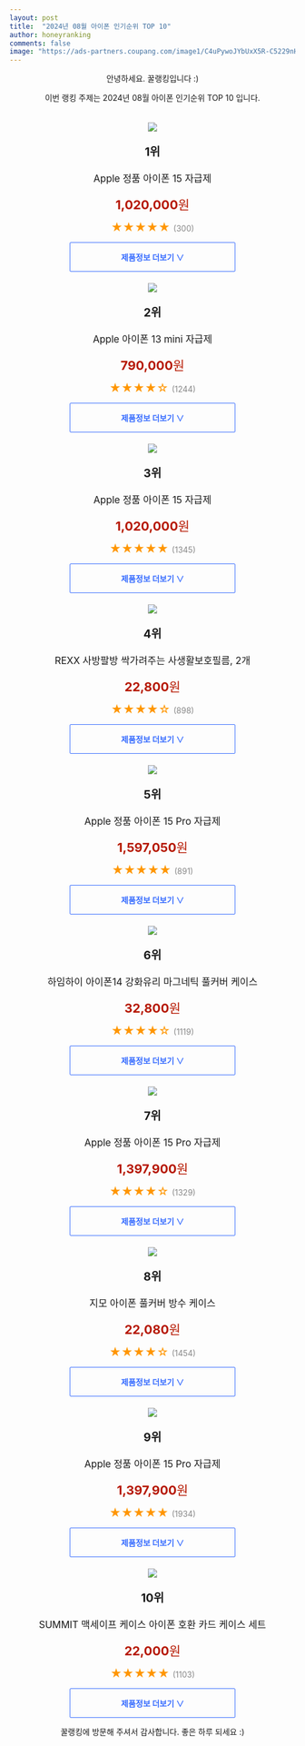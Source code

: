```yaml
---
layout: post
title:  "2024년 08월 아이폰 인기순위 TOP 10"
author: honeyranking
comments: false
image: "https://ads-partners.coupang.com/image1/C4uPywoJYbUxX5R-C5229nHAm6or_6XWce1kYhrAICRLDzPZOjiNex-SrWIzK4USC302Ygj48i9iVbrrlzu0fNsq6z5xNVLesSeF6AJJ5PQrM9rrvmHaaP6L5m4_kfWSOUIz5bfma3bnGHJW8UGuOpRlTpUVg8CwalTh4RUhOpk6v_Z4q0BMRhMyWkN65pLBQIDJVKmbUvEqIc-eZpBv_llHglgXDO6vuTZJJ_ceimhyFQnaEIY8RGVmRhH5AgnIC14VKTlxvjkGBXonYCV_HHBzfJ4DsOcqwFuoxQ=="
---
```

<p style="text-align: center;">안녕하세요. 꿀랭킹입니다 :)</p>
<p style="text-align: center;">이번 랭킹 주제는 2024년 08월 아이폰 인기순위 TOP 10 입니다.</p><center><img src="https://ads-partners.coupang.com/image1/C4uPywoJYbUxX5R-C5229nHAm6or_6XWce1kYhrAICRLDzPZOjiNex-SrWIzK4USC302Ygj48i9iVbrrlzu0fNsq6z5xNVLesSeF6AJJ5PQrM9rrvmHaaP6L5m4_kfWSOUIz5bfma3bnGHJW8UGuOpRlTpUVg8CwalTh4RUhOpk6v_Z4q0BMRhMyWkN65pLBQIDJVKmbUvEqIc-eZpBv_llHglgXDO6vuTZJJ_ceimhyFQnaEIY8RGVmRhH5AgnIC14VKTlxvjkGBXonYCV_HHBzfJ4DsOcqwFuoxQ==" style="margin-top:20px" /></center><p style="text-align: center; font-size: 20px"><b>1위</b></p><p style="text-align: center; font-size: 17px">Apple 정품 아이폰 15 자급제</p><p style="text-align: center;"><span style="color: #b61800; font-size: 22px;"><b>1,020,000</b>원</span></p><p style="text-align: center;"><span style="color: #ff9600; font-size: 20px;">★★★★★ </span><span style="color: #878787;">(300)</span></p><center><a href="https://link.coupang.com/re/AFFSDP?lptag=AF3899140&subid=honeyrank&pageKey=7630888717&itemId=20252600954&vendorItemId=87340557859&traceid=V0-153-2fa2130d39aaa120&requestid=20240819210000611144430805&token=31850C%7CMIXED"><div style="font-size: 14px; display: inline-block; padding: 15px 90px; color: #346aff; border-radius: 2px; border: 1px solid #346aff; cursor: pointer;"><b>제품정보 더보기 &or;</b></div></a></center><center><img src="https://ads-partners.coupang.com/image1/_LxjU0kkLiQLWn-v_Le-gaC_W-o7Ha2LNSQM_vElXJ_ncWkAH2H-pzOdfevydzIY_fGYn-waP_Qbftp15n87ztgwaBSWmE8lboaoY4Sne6nX9EDAd5xebVvwIvsX-1ssxw1jlD-bQkoyaLtOF_LUR5WRsgvQ0v2_im_nZaGww2AGMa5FQZ940CIGCYMHYysTPtV5XAYePr6I0viIgE3I6ED5WduokrFz7dvd1xTTmO_JybOXy5qadMkaruM5rwaabLLR9GZJU7vra0PyzmYLqFtHSp3MljHy21E=" style="margin-top:20px" /></center><p style="text-align: center; font-size: 20px"><b>2위</b></p><p style="text-align: center; font-size: 17px">Apple 아이폰 13 mini 자급제</p><p style="text-align: center;"><span style="color: #b61800; font-size: 22px;"><b>790,000</b>원</span></p><p style="text-align: center;"><span style="color: #ff9600; font-size: 20px;">★★★★☆ </span><span style="color: #878787;">(1244)</span></p><center><a href="https://link.coupang.com/re/AFFSDP?lptag=AF3899140&subid=honeyrank&pageKey=6091199461&itemId=11356859696&vendorItemId=78633225461&traceid=V0-153-e83f0c1e1772d87b&requestid=20240819210000611144430805&token=31850C%7CMIXED"><div style="font-size: 14px; display: inline-block; padding: 15px 90px; color: #346aff; border-radius: 2px; border: 1px solid #346aff; cursor: pointer;"><b>제품정보 더보기 &or;</b></div></a></center><center><img src="https://ads-partners.coupang.com/image1/KR2g6HyQ2J8YvsK4KRC3PTVEL16U_7uH4Ws1v7FwrJko12u12HV-mUrrsLw4jDxJmwXbPjXO_njoxS6d7_e2wCofgN98G3JjOGg2brEePSTYUWeIZGD2jovGV1Y9RufhnL13ZHrW56QOz8_ybmQB7kyMA7WAKAmw-o6t-7RC7rZg2q5kb9OW4AdHq_aaMPHS5WCS5HHsNcX31rEqrVwiy3IgYTIZjAIfxDafnezJSy4-UB2y_86BMOwZ3eSPUR97ek-4kYkf5qbXHgR0acKXe9gbbGVjO-sNScJBSw==" style="margin-top:20px" /></center><p style="text-align: center; font-size: 20px"><b>3위</b></p><p style="text-align: center; font-size: 17px">Apple 정품 아이폰 15 자급제</p><p style="text-align: center;"><span style="color: #b61800; font-size: 22px;"><b>1,020,000</b>원</span></p><p style="text-align: center;"><span style="color: #ff9600; font-size: 20px;">★★★★★ </span><span style="color: #878787;">(1345)</span></p><center><a href="https://link.coupang.com/re/AFFSDP?lptag=AF3899140&subid=honeyrank&pageKey=7630888717&itemId=20252600653&vendorItemId=87340557636&traceid=V0-153-2fa2130d39aaa120&requestid=20240819210000611144430805&token=31850C%7CMIXED"><div style="font-size: 14px; display: inline-block; padding: 15px 90px; color: #346aff; border-radius: 2px; border: 1px solid #346aff; cursor: pointer;"><b>제품정보 더보기 &or;</b></div></a></center><center><img src="https://ads-partners.coupang.com/image1/mqQMcbz5JHtT20gJmsh8UiKSGUHlAdLjnM47xVV4XslfnTp_gt9lj7KDWNOe_uFCwK1GEV2qV5ck6cA95u0S_u48FqGXT67hZLsSSdfOKs236AmL5oC0aHbg6674GKv5CGJchP4d-eO1_OLzRDyZww0Vga5XBQXeo7CnGSu674Z_0gJt0cD2eSAPXqOcl_I9YVGCoudoj4kFv26-eAAv-IQeeR1m39OYDPt8r2GFmTwh2mWZCgUe4NhNKotiq1oO3fver0xLyoyjygttgX4tbMryzBdZjy3GMr6Vx0SLS8PIb-LNLWmPnwIpc6mfmw==" style="margin-top:20px" /></center><p style="text-align: center; font-size: 20px"><b>4위</b></p><p style="text-align: center; font-size: 17px">REXX 사방팔방 싹가려주는 사생활보호필름, 2개</p><p style="text-align: center;"><span style="color: #b61800; font-size: 22px;"><b>22,800</b>원</span></p><p style="text-align: center;"><span style="color: #ff9600; font-size: 20px;">★★★★☆ </span><span style="color: #878787;">(898)</span></p><center><a href="https://link.coupang.com/re/AFFSDP?lptag=AF3899140&subid=honeyrank&pageKey=6422139123&itemId=20027913044&vendorItemId=87124520733&traceid=V0-153-3a23b264dbb283b3&clickBeacon=8fce3690-5e22-11ef-bc74-6e3867569498%7E3&requestid=20240819210000611144430805&token=31850C%7CMIXED"><div style="font-size: 14px; display: inline-block; padding: 15px 90px; color: #346aff; border-radius: 2px; border: 1px solid #346aff; cursor: pointer;"><b>제품정보 더보기 &or;</b></div></a></center><center><img src="https://ads-partners.coupang.com/image1/C8_9jKacqqmOOtitCw-4bRyKD0tcjB3Dp6OnK2Edkb8V8xL6YrrJjFkmBAqQaBsWsGclJVewsLZyqBHSDkO8Q0ML9QEL0nONp0JtgMJlHVo_OLFbedNBRRGWHC5rBwhO6nBapTGLyG_lyhJ7kv2X_zg-_sVJ7WOKojI-J0T5lkYsJ3AcmIkg2nl3h0UFlEDDN2yYKUFCJruDR7rDXX5Ti-_yg6Ig3A1OHir70z3IRRKfPmqMD8R5zf7iVGVJg5679JuhljbId5Hu3sJeIqk3ADrhtE-Aw7cbCj0O" style="margin-top:20px" /></center><p style="text-align: center; font-size: 20px"><b>5위</b></p><p style="text-align: center; font-size: 17px">Apple 정품 아이폰 15 Pro 자급제</p><p style="text-align: center;"><span style="color: #b61800; font-size: 22px;"><b>1,597,050</b>원</span></p><p style="text-align: center;"><span style="color: #ff9600; font-size: 20px;">★★★★★ </span><span style="color: #878787;">(891)</span></p><center><a href="https://link.coupang.com/re/AFFSDP?lptag=AF3899140&subid=honeyrank&pageKey=7630888734&itemId=20252600478&vendorItemId=87340557343&traceid=V0-153-aa5f135d879ad24f&requestid=20240819210000611144430805&token=31850C%7CMIXED"><div style="font-size: 14px; display: inline-block; padding: 15px 90px; color: #346aff; border-radius: 2px; border: 1px solid #346aff; cursor: pointer;"><b>제품정보 더보기 &or;</b></div></a></center><center><img src="https://ads-partners.coupang.com/image1/LpKw4j9rxPTm5c8tLqViV-qHODDVFbrSTN0f7bOzNa03mitOn46D5d3JR8NXEEOi4cKxIukkej4k8avFG5P5MBWxV73Y4WAPmSe4atPOz4s4o40P2YXSN7hzAsQLd-eaMjNVMa7SP9DS10qXg-8mRM4ogftqE5JginOSCqyeIApY-5SBNSu_QFZ37Dj5tSPFiJLBoFV_kVDkV7bsOA_rDQ4xotohRIgCEUAwrRKfW1Xr02KEDFf4Rvk80xKRq2iXOCUFVvqMCdI7347NOWrcRfh_QI7jYKtMNhE9RNRDXCCwR_Iht0RXjRzr1W-Evpg=" style="margin-top:20px" /></center><p style="text-align: center; font-size: 20px"><b>6위</b></p><p style="text-align: center; font-size: 17px">하임하이 아이폰14 강화유리 마그네틱 풀커버 케이스</p><p style="text-align: center;"><span style="color: #b61800; font-size: 22px;"><b>32,800</b>원</span></p><p style="text-align: center;"><span style="color: #ff9600; font-size: 20px;">★★★★☆ </span><span style="color: #878787;">(1119)</span></p><center><a href="https://link.coupang.com/re/AFFSDP?lptag=AF3899140&subid=honeyrank&pageKey=7491588959&itemId=19251879965&vendorItemId=86986009065&traceid=V0-153-1e05572171c6e670&clickBeacon=8fce3690-5e22-11ef-99bf-8966c1536f33%7E3&requestid=20240819210000611144430805&token=31850C%7CMIXED"><div style="font-size: 14px; display: inline-block; padding: 15px 90px; color: #346aff; border-radius: 2px; border: 1px solid #346aff; cursor: pointer;"><b>제품정보 더보기 &or;</b></div></a></center><center><img src="https://ads-partners.coupang.com/image1/szGNbn-O_owYmaMIs3x-RhxcQqCfLQuzEmFGIovaYDBQOYM1ftwNSckH-CTiL-dh7oL5uQDekUsn6bWxZCYccCTzmSSSQOOXJV8MeC3DETuzbiXu1e6qXR4JXZhwmhTBblWpsTB3Vdr4qRe5GVDkjgB8XG0mHMJbNdIV9f0Oj24qZ6_jcvhXDlYI6H0O1zwYKwohdysaLvXl1uhkp1Vl2PPCedcChARLFxxGK2tsn7hrXkwGluvpBYl6BXD6z_UaGlhUjKrGqLlBl4F-9vY7hu-SAU2y5h2Y4sabOg==" style="margin-top:20px" /></center><p style="text-align: center; font-size: 20px"><b>7위</b></p><p style="text-align: center; font-size: 17px">Apple 정품 아이폰 15 Pro 자급제</p><p style="text-align: center;"><span style="color: #b61800; font-size: 22px;"><b>1,397,900</b>원</span></p><p style="text-align: center;"><span style="color: #ff9600; font-size: 20px;">★★★★☆ </span><span style="color: #878787;">(1329)</span></p><center><a href="https://link.coupang.com/re/AFFSDP?lptag=AF3899140&subid=honeyrank&pageKey=7630888734&itemId=20252600446&vendorItemId=87340557271&traceid=V0-153-aa5f135d879ad24f&requestid=20240819210000611144430805&token=31850C%7CMIXED"><div style="font-size: 14px; display: inline-block; padding: 15px 90px; color: #346aff; border-radius: 2px; border: 1px solid #346aff; cursor: pointer;"><b>제품정보 더보기 &or;</b></div></a></center><center><img src="https://ads-partners.coupang.com/image1/1KVopcbvgMUA86101I5Xf53Udp47jrdrVrW6czs3ZPK9tL3n5TcEZAzJ_pesj5zWON2alzfZfrHvDuDntqvlH9ZrGf3z_55xoImXKFHQc4B5Wr4p3teHMl_Jzj8JU95QPCe_WMW1Rf3iJQyp1HS7c0dNfIMRHuVUXwWqUXLPiRaldTr3aeBLe0Nu2KTUL_Caqr864GKc5HEn2NGmu1pkYDGLM-448oUyDgTu8LQcL2_7yLbohT1JSp0XzarvP_DrjxLE-QXXcChdd3899RmQpslfvGFIHFRMJKjMY3eFS--Gmk_iFW_5O0Ca-ACTE4k=" style="margin-top:20px" /></center><p style="text-align: center; font-size: 20px"><b>8위</b></p><p style="text-align: center; font-size: 17px">지모 아이폰 풀커버 방수 케이스</p><p style="text-align: center;"><span style="color: #b61800; font-size: 22px;"><b>22,080</b>원</span></p><p style="text-align: center;"><span style="color: #ff9600; font-size: 20px;">★★★★☆ </span><span style="color: #878787;">(1454)</span></p><center><a href="https://link.coupang.com/re/AFFSDP?lptag=AF3899140&subid=honeyrank&pageKey=6542863229&itemId=15497787670&vendorItemId=85352289328&traceid=V0-153-223aace30fac1e4b&clickBeacon=8fce5da0-5e22-11ef-b667-1f83bee96f72%7E3&requestid=20240819210000611144430805&token=31850C%7CMIXED"><div style="font-size: 14px; display: inline-block; padding: 15px 90px; color: #346aff; border-radius: 2px; border: 1px solid #346aff; cursor: pointer;"><b>제품정보 더보기 &or;</b></div></a></center><center><img src="https://ads-partners.coupang.com/image1/tBkgd6NWyQ1SxLNXtDLAPWAe8uyKit8coOBQA15pbD5LurUrwlfr1bL2IyrA2eUVQ_OQ_UIrV-cNU6nNovBfgkDDFveWiIeGSZgqsvNMlqQaPwwmJg5URnYZcrkWNSB_Z29ph_xG7pGSdz1VLqCBmDf50PNChbCNDbdgBdJ1eF2ouk-j4khg4I_Fl1CsgilG8bzQmwY4H2Uw5D8_C9a6dKOu1qHitRH0fw9Jve_Ot9w4OC1BCcVjIOnDVtFZ9YU1XQLzBajVfu1o0KONflGMAvo631vAoVOd7PVD" style="margin-top:20px" /></center><p style="text-align: center; font-size: 20px"><b>9위</b></p><p style="text-align: center; font-size: 17px">Apple 정품 아이폰 15 Pro 자급제</p><p style="text-align: center;"><span style="color: #b61800; font-size: 22px;"><b>1,397,900</b>원</span></p><p style="text-align: center;"><span style="color: #ff9600; font-size: 20px;">★★★★★ </span><span style="color: #878787;">(1934)</span></p><center><a href="https://link.coupang.com/re/AFFSDP?lptag=AF3899140&subid=honeyrank&pageKey=7630888734&itemId=20252600719&vendorItemId=87340557714&traceid=V0-153-aa5f135d879ad24f&requestid=20240819210000611144430805&token=31850C%7CMIXED"><div style="font-size: 14px; display: inline-block; padding: 15px 90px; color: #346aff; border-radius: 2px; border: 1px solid #346aff; cursor: pointer;"><b>제품정보 더보기 &or;</b></div></a></center><center><img src="https://ads-partners.coupang.com/image1/PaZt4fqv1XK-0M9FPesfcNbDKVa_dWBdNUVYIB_hscpdOIY_2uQJjbZWXI3MAigoic6_Q4K8yQ9SYpq0125CWBK5-92rnyGEw0y6_fHqHgaqvwIPygiPmm9FtI32Bvx79McT58Kpd4NkUZ2-D9NJV6YyU0t9beqyam1CMK4V8fYac2hTVvZloHKz3saKd6cOzn5AXkHyPQ7UazRD6DYnIf7NyVHsBb7KjE9xTWf9ddWqTc95XP1i5sSvkeHF5CpLshskvXGhvLWUW8a1H9LBV_iaeGEP9eT9VtGPa4pFhqY5IXJFd8tzOqv5Vpc5VmLa" style="margin-top:20px" /></center><p style="text-align: center; font-size: 20px"><b>10위</b></p><p style="text-align: center; font-size: 17px">SUMMIT 맥세이프 케이스 아이폰 호환 카드 케이스 세트</p><p style="text-align: center;"><span style="color: #b61800; font-size: 22px;"><b>22,000</b>원</span></p><p style="text-align: center;"><span style="color: #ff9600; font-size: 20px;">★★★★★ </span><span style="color: #878787;">(1103)</span></p><center><a href="https://link.coupang.com/re/AFFSDP?lptag=AF3899140&subid=honeyrank&pageKey=7369382973&itemId=19006387633&vendorItemId=86131207796&traceid=V0-153-0792bd442692f625&clickBeacon=8fce5da0-5e22-11ef-a8af-c7fc7495231b%7E3&requestid=20240819210000611144430805&token=31850C%7CMIXED"><div style="font-size: 14px; display: inline-block; padding: 15px 90px; color: #346aff; border-radius: 2px; border: 1px solid #346aff; cursor: pointer;"><b>제품정보 더보기 &or;</b></div></a></center><p style="text-align: center;">꿀랭킹에 방문해 주셔서 감사합니다. 좋은 하루 되세요 :)</p>